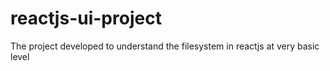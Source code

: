 # reactjs-ui-project
 The project developed to understand the filesystem in reactjs at very basic level
